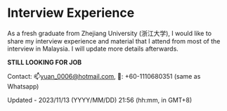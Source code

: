 # Interview Experience
As a fresh graduate from Zhejiang University (浙江大学), I would like to share my interview experience and material that I attend from most of the interview in Malaysia. I will update more details afterwards.



**STILL LOOKING FOR JOB**

Contact: 📫yuan_0006@hotmail.com, 📱: +60-1110680351 (same as Whatsapp)

Updated - 2023/11/13 (YYYY/MM/DD) 21:56 (hh:mm, in GMT+8)

